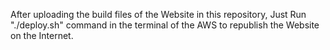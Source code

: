 After uploading the build files of the Website in this repository, Just Run "./deploy.sh" command in the terminal of the AWS to republish the Website on the Internet. 
